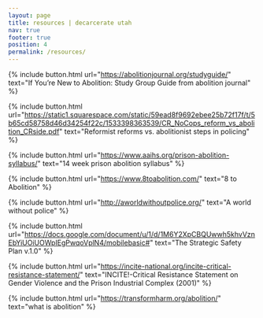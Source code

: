 ```yaml
---
layout: page
title: resources | decarcerate utah
nav: true
footer: true
position: 4
permalink: /resources/
---
```


<div class="resources">

{% include button.html
  url="https://abolitionjournal.org/studyguide/"
  text="If You’re New to Abolition: Study Group Guide from abolition journal"
%}

{% include button.html
  url="https://static1.squarespace.com/static/59ead8f9692ebee25b72f17f/t/5b65cd58758d46d34254f22c/1533398363539/CR_NoCops_reform_vs_abolition_CRside.pdf"
  text="Reformist reforms vs. abolitionist steps in policing"
%}

{% include button.html
  url="https://www.aaihs.org/prison-abolition-syllabus/"
  text="14 week prison abolition syllabus"
%}

{% include button.html
  url="https://www.8toabolition.com/"
  text="8 to Abolition"
%}

{% include button.html
  url="http://aworldwithoutpolice.org/"
  text="A world without police"
%}


{% include button.html
  url="https://docs.google.com/document/u/1/d/1M6Y2XpCBQUwwh5khvVznEbYiUOiUOWpIEgPwqoVplN4/mobilebasic#"
  text="The Strategic Safety Plan v.1.0"
%}

{% include button.html
  url="https://incite-national.org/incite-critical-resistance-statement/"
  text="INCITE!-Critical Resistance Statement on Gender Violence and the Prison Industrial Complex (2001)"
%}

{% include button.html
  url="https://transformharm.org/abolition/"
  text="what is abolition"
%}

</div>
